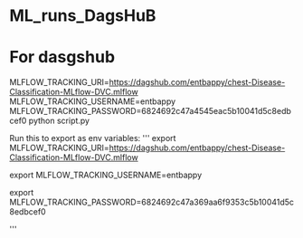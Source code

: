 # ML_runs_DagsHuB 


# For dasgshub 

MLFLOW_TRACKING_URI=https://dagshub.com/entbappy/chest-Disease-Classification-MLflow-DVC.mlflow
MLFLOW_TRACKING_USERNAME=entbappy
MLFLOW_TRACKING_PASSWORD=6824692c47a4545eac5b10041d5c8edbcef0
python script.py

Run this to export as env variables:
'''
export MLFLOW_TRACKING_URI=https://dagshub.com/entbappy/chest-Disease-Classification-MLflow-DVC.mlflow

export MLFLOW_TRACKING_USERNAME=entbappy 

export MLFLOW_TRACKING_PASSWORD=6824692c47a369aa6f9353c5b10041d5c8edbcef0

'''